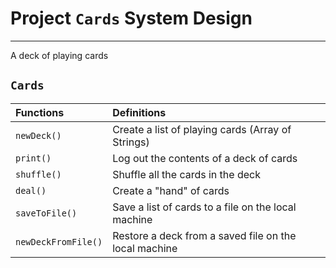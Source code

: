 # Project `Cards` System Design

---

A deck of playing cards

## `Cards`

Functions | Definitions
:-|:-
`newDeck()`         | Create a list of playing cards (Array of Strings)
`print()`           | Log out the contents of a deck of cards
`shuffle()`         | Shuffle all the cards in the deck
`deal()`            | Create a "hand" of cards
`saveToFile()`      | Save a list of cards to a file on the local machine
`newDeckFromFile()` | Restore a deck from a saved file on the local machine

